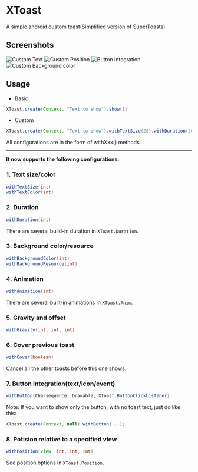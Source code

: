 XToast
====
A simple android custom toast(Simplified version of SuperToasts).

## Screenshots

![Custom Text](screenshots/Screenshot_1.png)
![Custom Position](screenshots/Screenshot_2.png)
![Button integration](screenshots/Screenshot_3.png)
![Custom Background color](screenshots/Screenshot_4.png)

## Usage

- Basic
```java
XToast.create(Context, "Text to show").show();
```

- Custom
```java
XToast.create(Context, "Text to show").withTextSize(20).withDuration(2000).show();
```

All configurations are in the form of withXxx() methods.

----

**It now supports the following configurations:**

### 1. Text size/color
```java
withTextSize(int)
withTextColor(int)
```

### 2. Duration
```java
withDuration(int)
```
There are several build-in duration in `XToast.Duration`.

### 3. Background color/resource
```java
withBackgroundColor(int)
withBackgroundResource(int)
```

### 4. Animation
```java
withAnimation(int)
```
There are several built-in animations in `XToast.Anim`.

### 5. Gravity and offset
```java
withGravity(int, int, int)
```

### 6. Cover previous toast
```java
withCover(boolean)
```
Cancel all the other toasts before this one shows.

### 7. Button integration(text/icon/event)
```java
withButton(Charsequence, Drawable, XToast.ButtonClickListener)
```
Note: If you want to show only the button, with no toast text, just do like this:
```java
XToast.create(Context, null).withButton(...);
```

### 8. Potision relative to a specified view
```java
withPosition(View, int, int, int)
```
See position options in `XToast.Position`.
